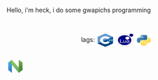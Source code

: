 
Hello, i'm heck, i do some gwapichs programming

  ##

<div style="text-align: center;"><br>
  lags:
  <img align="center" alt="..." height="30" width="40" src="https://raw.githubusercontent.com/devicons/devicon/master/icons/cplusplus/cplusplus-original.svg">
  <img align="center" alt="..." height="30" width="40" src="https://raw.githubusercontent.com/devicons/devicon/master/icons/lua/lua-original.svg">
  <img align="center" alt="..." height="30" width="40" src="https://raw.githubusercontent.com/devicons/devicon/master/icons/python/python-original.svg">
</div>
  
  ##
 
<div> 
  <img align="center" alt="..." height="30" width="40" src="https://raw.githubusercontent.com/devicons/devicon/master/icons/neovim/neovim-original.svg">
</div>
